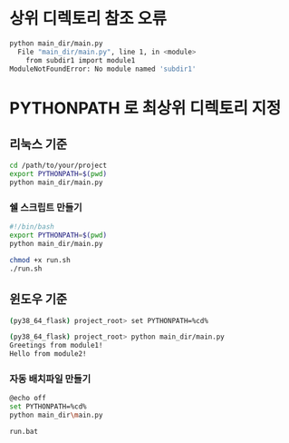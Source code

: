 # 상위 디렉토리 참조 오류
```bash
python main_dir/main.py
  File "main_dir/main.py", line 1, in <module>
    from subdir1 import module1
ModuleNotFoundError: No module named 'subdir1'
```

# PYTHONPATH 로 최상위 디렉토리 지정

## 리눅스 기준
```bash
cd /path/to/your/project
export PYTHONPATH=$(pwd)
python main_dir/main.py
```

### 쉘 스크립트 만들기
```bash
#!/bin/bash
export PYTHONPATH=$(pwd)
python main_dir/main.py
```

```bash
chmod +x run.sh
./run.sh
```

## 윈도우 기준
```bash
(py38_64_flask) project_root> set PYTHONPATH=%cd%

(py38_64_flask) project_root> python main_dir/main.py
Greetings from module1!
Hello from module2!
```
### 자동 배치파일 만들기
```bash
@echo off
set PYTHONPATH=%cd%
python main_dir\main.py
```

```bash
run.bat
```
